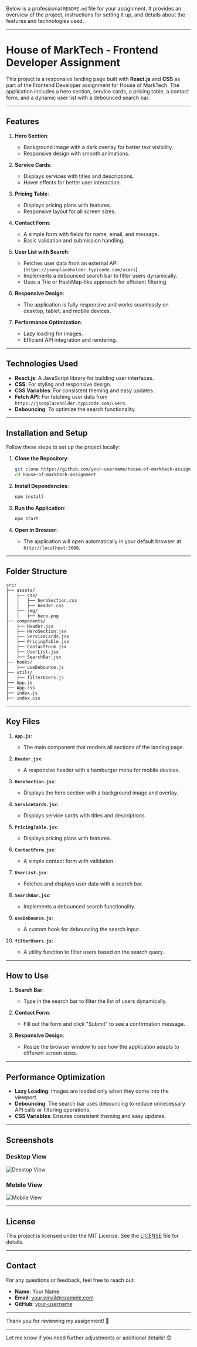 Below is a professional `README.md` file for your assignment. It provides an overview of the project, instructions for setting it up, and details about the features and technologies used.

---

# House of MarkTech - Frontend Developer Assignment

This project is a responsive landing page built with **React.js** and **CSS** as part of the Frontend Developer assignment for House of MarkTech. The application includes a hero section, service cards, a pricing table, a contact form, and a dynamic user list with a debounced search bar.

---

## Features

1. **Hero Section**:
   - Background image with a dark overlay for better text visibility.
   - Responsive design with smooth animations.

2. **Service Cards**:
   - Displays services with titles and descriptions.
   - Hover effects for better user interaction.

3. **Pricing Table**:
   - Displays pricing plans with features.
   - Responsive layout for all screen sizes.

4. **Contact Form**:
   - A simple form with fields for name, email, and message.
   - Basic validation and submission handling.

5. **User List with Search**:
   - Fetches user data from an external API (`https://jsonplaceholder.typicode.com/users`).
   - Implements a debounced search bar to filter users dynamically.
   - Uses a Trie or HashMap-like approach for efficient filtering.

6. **Responsive Design**:
   - The application is fully responsive and works seamlessly on desktop, tablet, and mobile devices.

7. **Performance Optimization**:
   - Lazy loading for images.
   - Efficient API integration and rendering.

---

## Technologies Used

- **React.js**: A JavaScript library for building user interfaces.
- **CSS**: For styling and responsive design.
- **CSS Variables**: For consistent theming and easy updates.
- **Fetch API**: For fetching user data from `https://jsonplaceholder.typicode.com/users`.
- **Debouncing**: To optimize the search functionality.

---

## Installation and Setup

Follow these steps to set up the project locally:

1. **Clone the Repository**:
   ```bash
   git clone https://github.com/your-username/house-of-marktech-assignment.git
   cd house-of-marktech-assignment
   ```

2. **Install Dependencies**:
   ```bash
   npm install
   ```

3. **Run the Application**:
   ```bash
   npm start
   ```

4. **Open in Browser**:
   - The application will open automatically in your default browser at `http://localhost:3000`.

---

## Folder Structure

```
src/
├── assets/
│   ├── css/
│   │   ├── heroSection.css
│   │   ├── header.css
│   ├── img/
│   │   ├── hero.png
├── components/
│   ├── Header.jsx
│   ├── HeroSection.jsx
│   ├── ServiceCards.jsx
│   ├── PricingTable.jsx
│   ├── ContactForm.jsx
│   ├── UserList.jsx
│   ├── SearchBar.jsx
├── hooks/
│   ├── useDebounce.js
├── utils/
│   ├── filterUsers.js
├── App.js
├── App.css
├── index.js
├── index.css
```

---

## Key Files

1. **`App.js`**:
   - The main component that renders all sections of the landing page.

2. **`Header.jsx`**:
   - A responsive header with a hamburger menu for mobile devices.

3. **`HeroSection.jsx`**:
   - Displays the hero section with a background image and overlay.

4. **`ServiceCards.jsx`**:
   - Displays service cards with titles and descriptions.

5. **`PricingTable.jsx`**:
   - Displays pricing plans with features.

6. **`ContactForm.jsx`**:
   - A simple contact form with validation.

7. **`UserList.jsx`**:
   - Fetches and displays user data with a search bar.

8. **`SearchBar.jsx`**:
   - Implements a debounced search functionality.

9. **`useDebounce.js`**:
   - A custom hook for debouncing the search input.

10. **`filterUsers.js`**:
    - A utility function to filter users based on the search query.

---

## How to Use

1. **Search Bar**:
   - Type in the search bar to filter the list of users dynamically.

2. **Contact Form**:
   - Fill out the form and click "Submit" to see a confirmation message.

3. **Responsive Design**:
   - Resize the browser window to see how the application adapts to different screen sizes.

---

## Performance Optimization

- **Lazy Loading**: Images are loaded only when they come into the viewport.
- **Debouncing**: The search bar uses debouncing to reduce unnecessary API calls or filtering operations.
- **CSS Variables**: Ensures consistent theming and easy updates.

---

## Screenshots

### Desktop View
![Desktop View](./screenshots/desktop.png)

### Mobile View
![Mobile View](./screenshots/mobile.png)

---

## License

This project is licensed under the MIT License. See the [LICENSE](LICENSE) file for details.

---

## Contact

For any questions or feedback, feel free to reach out:

- **Name**: Your Name
- **Email**: your.email@example.com
- **GitHub**: [your-username](https://github.com/your-username)

---

Thank you for reviewing my assignment! 🚀

---

Let me know if you need further adjustments or additional details! 😊
